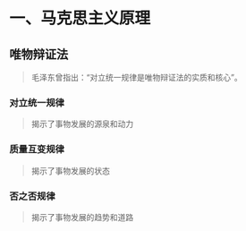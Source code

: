 # 一、马克思主义原理



## 唯物辩证法

> 毛泽东曾指出：“对立统一规律是唯物辩证法的实质和核心”。



### 对立统一规律

> 揭示了事物发展的源泉和动力



### 质量互变规律

> 揭示了事物发展的状态



### 否之否规律

> 揭示了事物发展的趋势和道路

